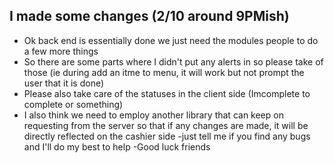 ## I made some changes (2/10 around 9PMish)
- Ok back end is essentially done we just need the modules people to do a few more things
- So there are some parts where I didn't put any alerts in so please take of those (ie during add an itme to menu, it will work but not prompt the user that it is done)
- Please also take care of the statuses in the client side (Imcomplete to complete or something)
- I also think we need to employ another library that can keep on requesting from the server so that if any changes are made, it will be directly reflected on the cashier side
-just tell me if you find any bugs and I'll do my best to help
-Good luck friends